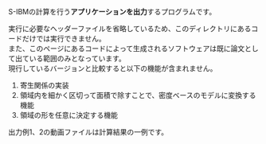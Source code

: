 S-IBMの計算を行う**アプリケーションを出力**するプログラムです。

実行に必要なヘッダーファイルを省略しているため、このディレクトリにあるコードだけでは実行できません。
<br>また、このページにあるコードによって生成されるソフトウェアは既に論文として出ている範囲のみとなっています。
<br>現行しているバージョンと比較すると以下の機能が含まれません。
1. 寄生関係の実装
1. 領域内を細かく区切って面積で除すことで、密度ベースのモデルに変換する機能
1. 領域の形を任意に決定する機能


出力例1、2の動画ファイルは計算結果の一例です。
